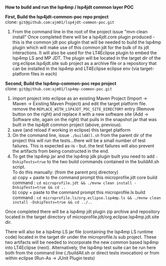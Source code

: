 **How to build and run the lsp4mp / lsp4jdt common layer POC**

**First, Build the lsp4jdt-common-poc repo project**  
clone: `git@github.com:ajm01/lsp4jdt-common-poc.git`
1. From the command line in the root of the project issue "mvn clean install" 
Once completed there will be a lsp4jdt.core plugin produced - this is the common jdt poc plugin that will be needed to build the lsp4mp plugin which will make use of this common jdt for the bulk of its jdt interactions. It will also be used for the LT4Eclipse plugin to embed the lsp4mp LS and MP JDT.
The plugin will be located in the target dir of the org.eclipse.lsp4jdt.site sub project as a archive file or a repository that can be installed in the lsp4mp and LT4Eclipse eclipse env (via target-platform files in each)

**Second, Build the lsp4mp-common-poc repo project**  
clone: `git@github.com:ajm01/lsp4mp-common-poc.git`
1. import project into eclipse as an existing Maven Project (Import -> Maven -> Existing Maven Project) and edit the target platform file.
remove the `REPLACE_WITH_LSP4JDT_POC_SITE_DIRECTORY` entry (Remove button on the right) and replace it with a new software site (Add -> Software site, again on the right) that pulls in the snapshot jar that was built in the lsp4jdt common project (above, previous).
2. save (and reload if working in eclipse) this target platform
3. On the command line, issue `./buildAll.sh` from the parent dir of the project
this will run the tests...there will be a small number of test failures. This is expected as-is - but..the test failures will also prevent the artifacts from being constructed in the end.
4. To get the lsp4mp jar and the lsp4mp jdk plugin built you need to add `-DskipTests=true` to the two build commands contained in the buildAll.sh script.  
To do this manually:
  (from the parent proj directory)  
   a) copy + paste to the command prompt this  microprofile.jdt core build command : `cd microprofile.jdt && ./mvnw clean install -DskipTests=true && cd ..`  
   b) copy + paste to the command prompt this  microprofile.ls build command : `cd microprofile.ls/org.eclipse.lsp4mp.ls && ./mvnw clean install -DskipTests=true && cd ../..`  

Once completed there will be a lsp4mp jdt plugin zip archive and repository located in the target directory of microprofile.jdt/org.eclipse.lsp4mp.jdt.site dir.  
   
There will also be a lsp4mp LS jar file (containing the lsp4mp LS runtime code) located in the target dir under the microprofile.ls sub project. These two artifacts will be needed to incorporate the new common based lsp4mp into LT4Eclipse (next). Alternatively, the lsp4mp test suite can be run here both from the command line (./buildAll.sh or direct tests invocation) or from within eclipse (Run-As -> JUnit Plugin tests)
